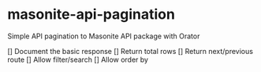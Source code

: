 # masonite-api-pagination
Simple API pagination to Masonite API package with Orator

[] Document the basic response
[] Return total rows
[] Return next/previous route
[] Allow filter/search
[] Allow order by
